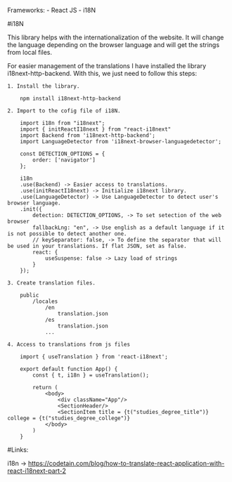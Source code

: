 Frameworks: 
    - React JS
    - i18N

#i18N

This library helps with the internationalization of the website. It will change the language depending on the browser language and will get the strings from local files.

For easier management of the translations I have installed the library i18next-http-backend. With this, we just need to follow this steps:

    1. Install the library.

        npm install i18next-http-backend

    2. Import to the cofig file of i18N.

        import i18n from "i18next";
        import { initReactI18next } from "react-i18next"
        import Backend from 'i18next-http-backend';
        import LanguageDetector from 'i18next-browser-languagedetector';

        const DETECTION_OPTIONS = {
            order: ['navigator']
        };
        
        i18n
        .use(Backend) -> Easier access to translations.
        .use(initReactI18next) -> Initialize i18next library.
        .use(LanguageDetector) -> Use LanguageDetector to detect user's browser language.
        .init({
            detection: DETECTION_OPTIONS, -> To set setection of the web browser
            fallbackLng: "en", -> Use english as a default language if it is not possible to detect another one.
            // keySeparator: false, -> To define the separator that will be used in your translations. If flat JSON, set as false.
            react: {
                useSuspense: false -> Lazy load of strings
            }
        });

    3. Create translation files.

        public
            /locales
                /en
                    translation.json
                /es
                    translation.json
                ...

    4. Access to translations from js files

        import { useTranslation } from 'react-i18next';

        export default function App() {
            const { t, i18n } = useTranslation();

            return (
                <body>
                    <div className="App"/>
                    <SectionHeader/>
                    <SectionItem title = {t("studies_degree_title")} college = {t("studies_degree_college")}
                </body>
            )
        }

#Links:

i18n -> https://codetain.com/blog/how-to-translate-react-application-with-react-i18next-part-2

